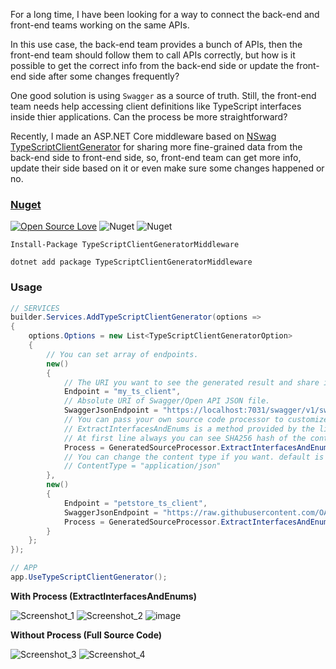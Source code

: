 For a long time, I have been looking for a way to connect the back-end and front-end teams working on the same APIs.

In this use case, the back-end team provides a bunch of APIs, then the front-end team should follow them to call APIs correctly, but how is it possible to get the correct info from the back-end side or update the front-end side after some changes frequently?

One good solution is using `Swagger` as a source of truth. Still, the front-end team needs help accessing client definitions like TypeScript interfaces inside thier applications. Can the process be more straightforward?

Recently, I made an ASP.NET Core middleware based on [NSwag TypeScriptClientGenerator](https://github.com/RicoSuter/NSwag/wiki/TypeScriptClientGenerator) for sharing more fine-grained data from the back-end side to front-end side, so, front-end team can get more info, update their side based on it or even make sure some changes happened or no.

### [Nuget](https://www.nuget.org/packages/TypeScriptClientGeneratorMiddleware)

[![Open Source Love](https://badges.frapsoft.com/os/mit/mit.svg?v=102)](https://opensource.org/licenses/MIT)
![Nuget](https://img.shields.io/nuget/v/TypeScriptClientGeneratorMiddleware)
![Nuget](https://img.shields.io/nuget/dt/TypeScriptClientGeneratorMiddleware)

```
Install-Package TypeScriptClientGeneratorMiddleware

dotnet add package TypeScriptClientGeneratorMiddleware
```

### Usage

```cs
// SERVICES
builder.Services.AddTypeScriptClientGenerator(options =>
{
    options.Options = new List<TypeScriptClientGeneratorOption>
    {
        // You can set array of endpoints.
        new()
        {
            // The URI you want to see the generated result and share it.
            Endpoint = "my_ts_client",  
            // Absolute URI of Swagger/Open API JSON file.
            SwaggerJsonEndpoint = "https://localhost:7031/swagger/v1/swagger.json", 
            // You can pass your own source code processor to customize final result, If don't you will get full source code which is generated by NSwag.
            // ExtractInterfacesAndEnums is a method provided by the library to extract just interfaces and enums to share with others.
            // At first line always you can see SHA256 hash of the content, after changing, by comparing with the old one you will understand part of the code changed.
            Process = GeneratedSourceProcessor.ExtractInterfacesAndEnums,
            // You can change the content type if you want. default is "text/plain".
            // ContentType = "application/json"
        },
        new()
        {
            Endpoint = "petstore_ts_client",
            SwaggerJsonEndpoint = "https://raw.githubusercontent.com/OAI/OpenAPI-Specification/main/examples/v3.0/petstore.json",
            Process = GeneratedSourceProcessor.ExtractInterfacesAndEnums
        }
    };
});

// APP
app.UseTypeScriptClientGenerator();
```

**With Process (ExtractInterfacesAndEnums)**

![Screenshot_1](https://user-images.githubusercontent.com/8418700/224740386-7f03e0f4-59ad-4846-ab4e-8b5c45edbe3d.png)
![Screenshot_2](https://user-images.githubusercontent.com/8418700/224740388-6e9c08c9-de80-485e-84f7-7229dd6f6c16.png)
![image](https://user-images.githubusercontent.com/8418700/224741593-7b521b6d-1803-43ee-b35c-7759c9980bce.png)

**Without Process (Full Source Code)**

![Screenshot_3](https://user-images.githubusercontent.com/8418700/224741163-aa46a289-6485-461e-a5a7-4306d2220f48.png)
![Screenshot_4](https://user-images.githubusercontent.com/8418700/224741172-d8512694-6737-4182-bf95-8e0418d8ca15.png)



